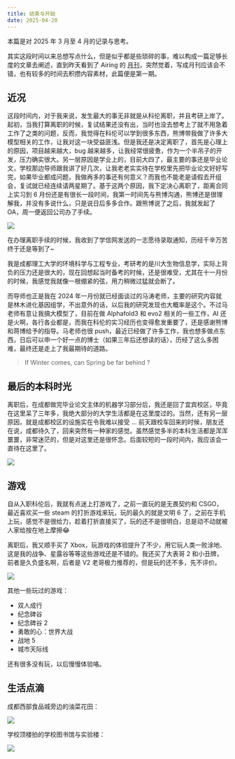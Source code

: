 ```yaml
---
title: 结束与开始
date: 2025-04-20
---
```


本篇是对 2025 年 3 月至 4 月的记录与思考。

<!--more-->

其实这段时间以来总想写点什么，但是似乎都是些琐碎的事，难以构成一篇足够长度的文章去阐述，直到昨天看到了 Airing 的 [月刊](https://blog.ursb.me/posts/weekly-29/)，突然觉着，写成月刊应该会不错，也有较多的时间去积攒内容素材，此篇便是第一期。

## 近况

这段时间内，对于我来说，发生最大的事无非就是从科伦离职，并且考研上岸了。起初，当我打算离职的时候，复试结果还没有出，当时也没去想考上了就不用急着工作了之类的问题，反而，我觉得在科伦可以学到很多东西，熊博带我做了许多大模型相关的工作，让我对这一块受益匪浅。但是我还是决定离职了，首先是心理上的原因，项目越来越大，bug 越来越多，让我经常很疲惫，作为一个半吊子的开发，压力确实很大。另一层原因是学业上的，目前大四了，最主要的事还是毕业论文，学校那边导师跟我讲了好几次，让我老老实实待在学校里先把毕业论文好好写完，如果毕业都成问题，我做再多的事还有何意义？而我也不能老是请假去开组会，复试就已经连续请两星期了。基于这两个原因，我下定决心离职了，距离合同上实习到 6 月份还是有很长一段时间，我第一时间先与熊博沟通，熊博还是很理解我，并没有多说什么，只是说日后多多合作。跟熊博说了之后，我就发起了 OA，周一便返回公司办了手续。

![](/i/20250420091339.jpg)

在办理离职手续的时候，我收到了学信网发送的一志愿待录取通知，历经千辛万苦终于还是等到了~

我是成都理工大学的环境科学与工程专业，考研考的是川大生物信息学，实际上背负的压力还是很大的，现在回想起当时备考的时候，还是很难受，尤其在十一月份的时候，我感觉我就像一根绷紧的弦，用力稍微过猛就会断了。

而导师也正是我在 2024 年一月份就已经面谈过的马涛老师，主要的研究内容就是林木进化基因组学，不出意外的话，以后我的研究发现也大概率是这个。不过马老师有意让我搞大模型了，目前在做 Alphafold3 和 evo2 相关的一些工作，AI 还是火啊，各行各业都是，而我在科伦的实习经历也变得愈发重要了，还是感谢熊博和蒋博给予的指导。马老师也很 push，最近已经做了许多工作，我也想多做点东西，日后可以申一个好一点的博士（如果三年后还想读的话），历经了这么多困难，最终还是走上了我最期待的道路。

>If Winter comes, can Spring be far behind ? 

## 最后的本科时光

离职后，在成都做完毕业论文主体的机器学习部分后，我还是回了宜宾校区，毕竟在这里呆了三年多，我绝大部分的大学生活都是在这里度过的。当然，还有另一层原因，就是成都校区的设施实在令我难以接受 ... 前天跟校车回来的时候，朋友还在说，成都待久了，回来突然有一种家的感觉。虽然感觉多半的本科生活都是浑浑噩噩，非常迷茫的，但是对这里还是很怀念。后面较短的一段时间内，我应该会一直待在这里了。

![](/i/20250420093929.jpg)

## 游戏

自从入职科伦后，我就有点迷上打游戏了，之前一直玩的是无畏契约和 CSGO，最近喜欢买一些 steam 的打折游戏来玩，玩的最久的就是文明 6 了，之前在手机上玩，感觉不是很给力，趁着打折直接买了，玩的还不是很明白，总是动不动就被人家给按在地上摩擦😂

离职后，我又顺手买了 Xbox，玩游戏的体验提升了不少，用它玩人类一败涂地、这是我的战争、星露谷等等这些游戏还是不错的。我还买了大表哥 2 和小丑牌，前者是久负盛名啊，后者是 V2 老哥极力推荐的，但是玩的还不多，先不评价。

![](/i/20250420095725.jpg)

其他一些玩过的游戏：
- 双人成行
- 纪念碑谷
- 纪念碑谷 2
- 勇敢的心：世界大战
- 战地 5
- 城市天际线

还有很多没有玩，以后慢慢体验咯。

## 生活点滴

成都西部食品城旁边的油菜花田：

![](/i/20250420100055.jpg)

学校顶楼拍的学校图书馆与实验楼：

![](/i/20250420100045.jpg)
